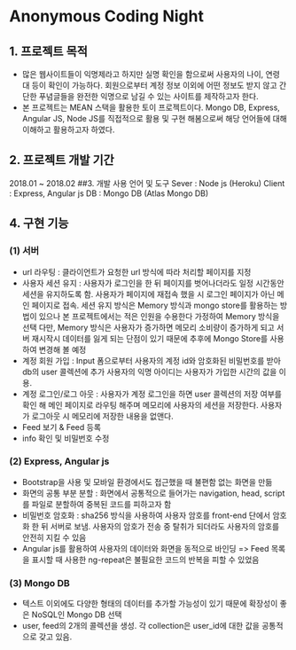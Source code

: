# Anonymous Coding Night
## 1. 프로젝트 목적
* 많은 웹사이트들이 익명제라고 하지만 실명 확인을 함으로써 사용자의 나이, 연령 대 등이 확인이 가능하다. 회원으로부터 계정 정보 이외에 어떤 정보도 받지 않고 간단한 푸념글들을 완전한 익명으로 남길 수 있는 사이트를 제작하고자 한다.
* 본 프로젝트는 MEAN 스택을 활용한 토이 프로젝트이다. Mongo DB, Express, Angular JS, Node JS를 직접적으로 활용 및 구현 해봄으로써 해당 언어들에 대해 이해하고 활용하고자 하였다.
## 2. 프로젝트 개발 기간
2018.01 ~ 2018.02
##3. 개발 사용 언어 및 도구
Sever : Node js (Heroku)
Client : Express, Angular js
DB : Mongo DB (Atlas Mongo DB)
## 4. 구현 기능
### (1) 서버
* url 라우팅 : 클라이언트가 요청한 url 방식에 따라 처리할 페이지를 지정
* 사용자 세션 유지 : 사용자가 로그인을 한 뒤 페이지를 벗어나더라도 일정 시간동안 세션을 유지하도록 함. 사용자가 페이지에 재접속 했을 시 로그인 페이지가 아닌 메인 페이지로 접속.
세션 유지 방식은 Memory 방식과 mongo store를 활용하는 방법이 있으나 본 프로젝트에서는 적은 인원을 수용한다 가정하여 Memory 방식을 선택
다만, Memory 방식은 사용자가 증가하면 메모리 소비량이 증가하게 되고 서버 재시작시 데이터를 잃게 되는 단점이 있기 때문에 추후에 Mongo Store를 사용하여 변경해 볼 예정
* 계정 회원 가입 : Input 폼으로부터 사용자의 계정 id와 암호화된 비밀번호를 받아 db의 user 콜렉션에 추가
사용자의 익명 아이디는 사용자가 가입한 시간의 값을 이용.
* 계정 로그인/로그 아웃 : 사용자가 계정 로그인을 하면 user 콜렉션의 저장 여부를 확인 해 메인 페이지로 라우팅 해주며 메모리에 사용자의 세션을 저장한다. 사용자가 로그아웃 시 메모리에 저장한 내용을 없앤다.
* Feed 보기 & Feed 등록
* info 확인 및 비밀번호 수정
### (2) Express, Angular js
* Bootstrap을 사용 및 모바일 환경에서도 접근했을 때 불편함 없는 화면을 만듦
* 화면의 공통 부분 분할 : 화면에서 공통적으로 들어가는 navigation, head, script를 파일로 분할하여 중복된 코드를 피하고자 함
* 비밀번호 암호화 : sha256 방식을 사용하여 사용자 암호를 front-end 단에서 암호화 한 뒤 서버로 보냄. 사용자의 암호가 전송 중 탈취가 되더라도 사용자의 암호를 안전히 지킬 수 있음
* Angular js를 활용하여 사용자의 데이터와 화면을 동적으로 바인딩
   => Feed 목록을 표시할 때 사용한 ng-repeat은 불필요한 코드의 반복을 피할 수 있었음
### (3) Mongo DB
* 텍스트 이외에도 다양한 형태의 데이터를 추가할 가능성이 있기 때문에 확장성이 좋은 NoSQL인 Mongo DB 선택
* user, feed의 2개의 콜렉션을 생성. 각 collection은 user_id에 대한 값을 공통적으로 갖고 있음.

